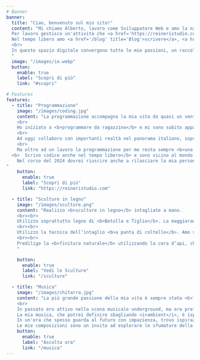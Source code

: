 ```yaml
---
# Banner
banner:
  title: "Ciao, benvenuto sul mio sito!"
  content: "Mi chiamo Alberto, lavoro come Sviluppatore Web e amo la natura e la montagna. <br>
  Per lavoro gestisco un'attività che <a href='https://reineristudio.com' target='_blank' title='Reineri Studio'>aiuto piccole e medie imprese</a> a creare una solida presenza online e <a href='https://albertoreineri.github.io' title='Alberto Reineri Freelance' target='_blank'>collaboro con Web Agency e Software House come Freelance</a>.<br>
  Nel tempo libero amo <a href='/blog' title='Blog'>scrivere</a>, <a href='/musica' title='Musica'>suonare</a>, curare i miei boschi e <a href='/sculture' title='Sculture'>intagliare il legno</a>.
  <br>
  In questo spazio digitale convergono tutte le mie passioni, un raccolto virtuale delle sfumature che compongono la mia vita creativa e personale.
  "
  image: "/images/io.webp"
  button:
    enable: true
    label: "Scopri di più"
    link: "#scopri"

# Features
features:
  - title: "Programmazione"
    image: "/images/coding.jpg"
    content: "La programmazione accompagna la mia vita da quasi un ventennio.
    <br>
    Ho iniziato a <b>programmare da ragazzino</b> e mi sono subito appassionato al mondo del software. Nel tempo ho imparato svariati linguaggi e ho avuto l'opportunità di <b>lavorare in diverse situazioni professionali</b>. Sono stato un lavoratore dipendente per molti anni, ho insegnato cinque anni nella scuola e infine ho deciso di tentare la via della <b>Libera Professione</b>.
    <br>
    Ad oggi collaboro con importanti realtà nel panorama italiano, soprattutto in ambito redazionale, e aiuto piccole e medie imprese a gestire al meglio la propria presenza online.
    <br>
    Ma oltre ad un lavoro la programmazione per me resta sempre <b>una grande passione</b>, e si sa che fare una cosa per lavoro o per passione fa una grande differenza!
  <b>  Scrivo codice anche nel tempo libero</b> e sono vicino al mondo dell'<b>Open Source</b>. Sul mio profilo [GitHub](https://github.com/albertoreineri) rilascio qualche script e software aperto a tutti e a breve dovrebbe essere disponibile anche un mio plugin nella repository ufficiale di WordPress.
    Nel corso del 2024 dovrei riuscire anche a rilasciare la mia personale App per le Note, scritta in Laravel e jQuery.
"
    button:
      enable: true
      label: "Scopri di più"
      link: "https://reineristudio.com"

  - title: "Sculture in legno"
    image: "/images/sculture.png"
    content: "Realizzo <b>sculture in legno</b> intagliate a mano.
    <br><br>
    Utilizzo soprattutto legno di <b>Betulla e Tiglio</b>. La maggioranza del legno che utilizzo proviene dalla <b>pulizia dei boschi</b> che circondano la mia piccola casetta di montagna, una pratica che ho sempre considerato essenziale per mantenere un <b>legame profondo con la natura</b> che mi ispira.
    <br><br>
    Utilizzo la tecnica dell‘intaglio <b>a punta di coltello</b>. Amo sfidare me stesso a usare il coltello il più possibile, riducendo al minimo l’uso di scalpelli e strumenti elettrici. Questo approccio artigianale mi permette di connettermi intimamente al legno, assecondandone la grana e la struttura naturale.
    <br><br>
    Prediligo la <b>finitura naturale</b> utilizzando la cera d’api, che esalta la bellezza intrinseca del legno e preserva la sua autenticità. Tuttavia, in certi casi, ricorro all’uso di oli o colori acrilici per creare un effetto particolare o enfatizzare dettagli specifici.
    "

    button:
      enable: true
      label: "Vedi le Sculture"
      link: "/sculture"

  - title: "Musica"
    image: "/images/chitarra.jpg"
    content: "La più grande passione della mia vita è sempre stata <b>la musica</b>.
    <br>
    In passato ero attivo nella scena musicale underground, ma ora preferisco comporre musica solamente <b>per puro piacere personale</b>.<br><br>
    La mia musica, che potrei definire sbagliando <i>ambient</i>, è ispirata da una fusione di generi che abbraccia la ricca tonalità della chitarra classica, il calore avvolgente del country blues e sottili accenni di musica elettronica. <br><br>
    In un'era che spesso guarda al futuro con impazienza, trovo ispirazione nel mantenere uno sguardo attento verso il passato. <br><br>
    Le mie composizioni sono un invito ad esplorare le sfumature della <b>nostalgia</b> e della bellezza intrinseca della <b>natura</b>. Provo a creare un ponte tra tradizione e innovazione, portando avanti un racconto sonoro che celebra il tempo, la memoria e la continua evoluzione della musica."
    button:
      enable: true
      label: "Ascolta ora"
      link: "/musica"
---
```

